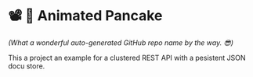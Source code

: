 # 📽 🥞 Animated Pancake
*(What a wonderful auto-generated GitHub repo name by the way. 😎)*


This a project an example for a clustered REST API with a pesistent JSON docu store.
